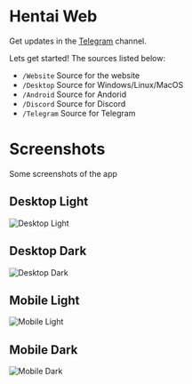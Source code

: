 # Hentai Web

Get updates in the [Telegram](https://t.me/HentaiWebUpdates) channel.

Lets get started! The sources listed below:

- `/Website` Source for the website
- `/Desktop` Source for Windows/Linux/MacOS
- `/Android` Source for Andorid
- `/Discord` Source for Discord
- `/Telegram` Source for Telegram

# Screenshots

Some screenshots of the app

## Desktop Light

![Desktop Light](https://raw.githubusercontent.com/DerGoogler/Hentai-Web/master/Website/images/desktop_light.png)

## Desktop Dark

![Desktop Dark](https://raw.githubusercontent.com/DerGoogler/Hentai-Web/master/Website/images/desktop_dark.png)

## Mobile Light

![Mobile Light](https://raw.githubusercontent.com/DerGoogler/Hentai-Web/master/Website/images/mobile_light.png)

## Mobile Dark

![Mobile Dark](https://raw.githubusercontent.com/DerGoogler/Hentai-Web/master/Website/images/mobile_dark.png)
